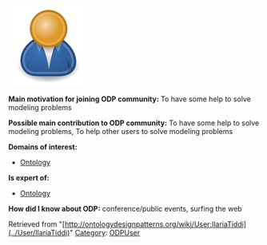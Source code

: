 [![Image:ODPUser.png](../images/a/a6/ODPUser.png)](../Image/ODPUser.png "Image:ODPUser.png")




  





__Main motivation for joining ODP community:__ To have some help to solve modeling problems


__Possible main contribution to ODP community:__ To have some help to solve modeling problems, To help other users to solve modeling problems


__Domains of interest:__



* [Ontology](../Community/Ontology-based_models "Community:Ontology")


__Is expert of:__



* [Ontology](../Community/Ontology-based_models "Community:Ontology")


__How did I know about ODP:__ conference/public events, surfing the web






Retrieved from "[http://ontologydesignpatterns.org/wiki/User:IlariaTiddi](../User/IlariaTiddi)"
 [Category](http://ontologydesignpatterns.org/wiki/Special:Categories "Special:Categories"): [ODPUser](../Category/ODPUser "Category:ODPUser")